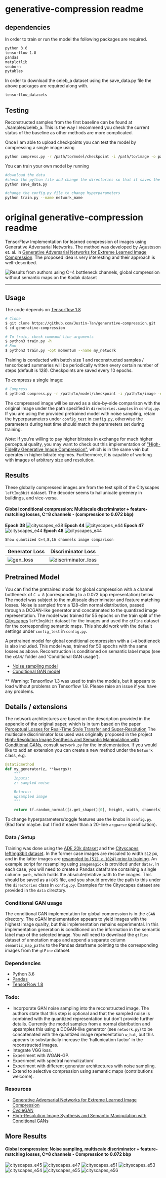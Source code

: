 # generative-compression readme
## dependencies
In order to train or run the model the following packages are required.
```bash
python 3.6
tensorflow 1.8
pandas
matplotlib
seaborn
pytables
```
In order to download the celeb_a dataset using the save_data.py file the above packages are required along with.
```bash
tensorflow_datasets
```

## Testing
Reconstructed samples from the first baseline can be found at ./samples/celeb_a. This is the way I recommend you check the current status of the baseline as other methods are more complicated.

Once I am able to upload checkpoints you can test the model by compressing a single image using
```bash
python compress.py -r /path/to/model/checkpoint -i /path/to/image -o path/to/output/image
```

You can train your own model by running 
```bash
#download the data
#check the python file and change the directories so that it saves the files to a place that exists
python save_data.py

#change the config.py file to change hyperparameters
python train.py --name network_name
```


# original generative-compression readme

TensorFlow Implementation for learned compression of images using Generative Adversarial Networks. The method was developed by Agustsson et. al. in [Generative Adversarial Networks for Extreme Learned Image Compression](https://arxiv.org/abs/1804.02958). The proposed idea is very interesting and their approach is well-described.

![Results from authors using C=4 bottleneck channels, global compression without semantic maps on the Kodak dataset](images/authors/kodak_GC_C4.png)

-----------------------------
## Usage
The code depends on [Tensorflow 1.8](https://github.com/tensorflow/tensorflow)
```bash
# Clone
$ git clone https://github.com/Justin-Tan/generative-compression.git
$ cd generative-compression

# To train, check command line arguments
$ python3 train.py -h
# Run
$ python3 train.py -opt momentum --name my_network
```
Training is conducted with batch size 1 and reconstructed samples / tensorboard summaries will be periodically written every certain number of steps (default is 128). Checkpoints are saved every 10 epochs. 

To compress a single image:
```bash
# Compress
$ python3 compress.py -r /path/to/model/checkpoint -i /path/to/image -o path/to/output/image
```
The compressed image will be saved as a side-by-side comparison with the original image under the path specified in `directories.samples` in `config.py`. If you are using the provided pretrained model with noise sampling, retain the hyperparameters under `config_test` in `config.py`, otherwise the parameters during test time should match the parameters set during training.

*Note:* If you're willing to pay higher bitrates in exchange for much higher perceptual quality, you may want to check out this implementation of ["High-Fidelity Generative Image Compression"](https://github.com/Justin-Tan/high-fidelity-generative-compression), which is in the same vein but operates in higher bitrate regimes. Furthermore, it is capable of working with images of arbitrary size and resolution.

## Results
These globally compressed images are from the test split of the Cityscapes `leftImg8bit` dataset. The decoder seems to hallunicate greenery in buildings, and vice-versa. 

#### Global conditional compression: Multiscale discriminator + feature-matching losses, C=8 channels - (compression to 0.072 bbp)
**Epoch 38**
![cityscapes_e38](images/results/cGAN_epoch38.png)
**Epoch 44**
![cityscapes_e44](images/results/cGAN_epoch44.png)
**Epoch 47**
![cityscapes_e44](images/results/cGAN_epoch47.png)
**Epoch 48**
![cityscapes_e44](images/results/cGAN_epoch48.png)
```
Show quantized C=4,8,16 channels image comparison
```
| Generator Loss | Discriminator Loss |
|-------|-------|
|![gen_loss](images/results/generator_loss.png) | ![discriminator_loss](images/results/discriminator_loss.png) |

## Pretrained Model
You can find the pretrained model for global compression with a channel bottleneck of `C = 8` (corresponding to a 0.072 bpp representation) below. The model was subject to the multiscale discriminator and feature matching losses. Noise is sampled from a 128-dim normal distribution, passed through a DCGAN-like generator and concatenated to the quantized image representation. The model was trained for 55 epochs on the train split of the [Cityscapes](https://www.cityscapes-dataset.com/) `leftImg8bit` dataset for the images and used the `gtFine` dataset for the corresponding semantic maps. This should work with the default settings under `config_test` in `config.py`.

A pretrained model for global conditional compression with a `C=8` bottleneck is also included. This model was, trained for 50 epochs with the same losses as above. Reconstruction is conditioned on semantic label maps (see the `cGAN/` folder and 'Conditional GAN usage').

* [Noise sampling model](https://drive.google.com/open?id=1gy6NJqlxflLDI1g9Rsileva-8G1ifsEC)
* [Conditional GAN model](https://drive.google.com/open?id=1L3G4l8IQukNrsf3hjHv5xRhpNE77TD2k)

** Warning: Tensorflow 1.3 was used to train the models, but it appears to load without problems on Tensorflow 1.8. Please raise an issue if you have any problems.

## Details / extensions
The network architectures are based on the description provided in the appendix of the original paper, which is in turn based on the paper [Perceptual Losses for Real-Time Style Transfer
and Super-Resolution](https://cs.stanford.edu/people/jcjohns/eccv16/) The multiscale discriminator loss used was originally proposed in the project [High-Resolution Image Synthesis and Semantic Manipulation with Conditional GANs](https://tcwang0509.github.io/pix2pixHD/), consult `network.py` for the implementation. If you would like to add an extension you can create a new method under the `Network` class, e.g.

```python
@staticmethod
def my_generator(z, **kwargs):
    """
    Inputs:
    z: sampled noise

    Returns:
    upsampled image
    """

    return tf.random_normal([z.get_shape()[0], height, width, channels], seed=42)
```
To change hyperparameters/toggle features use the knobs in `config.py`. (Bad form maybe. but I find it easier than a 20-line `argparse` specification).

### Data / Setup
Training was done using the [ADE 20k dataset](http://groups.csail.mit.edu/vision/datasets/ADE20K/) and the [Cityscapes leftImg8bit dataset](https://www.cityscapes-dataset.com/). In the former case images are rescaled to width `512` px, and in the latter images are [resampled to `[512 x 1024]` prior to training](https://www.imagemagick.org/script/command-line-options.php#resample). An example script for resampling using `Imagemagick` is provided under `data/`. In each case, you will need to create a Pandas dataframe containing a single column: `path`, which holds the absolute/relative path to the images. This should be saved as a `HDF5` file, and you should provide the path to this under the `directories` class in `config.py`. Examples for the Cityscapes dataset are provided in the `data` directory. 

### Conditional GAN usage
The conditional GAN implementation for global compression is in the `cGAN` directory. The cGAN implementation appears to yield images with the highest image quality, but this implementation remains experimental. In this implementation generation is conditioned on the information in the semantic label map of the selected image. You will need to download the `gtFine` dataset of annotation maps and append a separate column `semantic_map_paths` to the Pandas dataframe pointing to the corresponding images from the `gtFine` dataset.

### Dependencies
* Python 3.6
* [Pandas](https://pandas.pydata.org/)
* [TensorFlow 1.8](https://github.com/tensorflow/tensorflow)

### Todo:
* Incorporate GAN noise sampling into the reconstructed image. The authors state that this step is optional and that the sampled noise is combined with the quantized representation but don't provide further details. Currently the model samples from a normal distribution and upsamples this using a DCGAN-like generator (see `network.py`) to be concatenated with the quantized image representation `w_hat`, but this appears to substantially increase the 'hallunication factor' in the reconstructed images.
* Integrate VGG loss.
* Experiment with WGAN-GP. 
* Experiment with spectral normalization/
* Experiment with different generator architectures with noise sampling. 
* Extend to selective compression using semantic maps (contributions welcome).

### Resources
* [Generative Adversarial Networks for Extreme Learned Image Compression](https://data.vision.ee.ethz.ch/aeirikur/extremecompression/#publication)
* [CycleGAN](https://arxiv.org/pdf/1703.10593.pdf)
* [High-Resolution Image Synthesis and Semantic Manipulation with Conditional GANs](https://tcwang0509.github.io/pix2pixHD/)

## More Results
#### Global compression: Noise sampling, multiscale discriminator + feature-matching losses, C=8 channels - Compression to 0.072 bbp
![cityscapes_e45](images/results/noiseE45.png)
![cityscapes_e47](images/results/cGANe47.png)
![cityscapes_e51](images/results/noiseE51.png)
![cityscapes_e53](images/results/noiseE53.png)
![cityscapes_e54](images/results/noiseE54.png)
![cityscapes_e55](images/results/noiseE55.png)
![cityscapes_e56](images/results/noiseE56.png)
